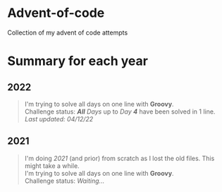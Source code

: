 # Advent-of-code

Collection of my advent of code attempts

# Summary for each year

## 2022

> I'm trying to solve all days on one line with **Groovy**.  
Challenge status: ***All** Days* up to *Day **4*** have been solved in 1 line.  
*Last updated: 04/12/22*

## 2021

> I'm doing *2021* (and prior) from scratch as I lost the old files. This might take a while.  
I'm trying to solve all days on one line with **Groovy**.  
Challenge status: *Waiting...*